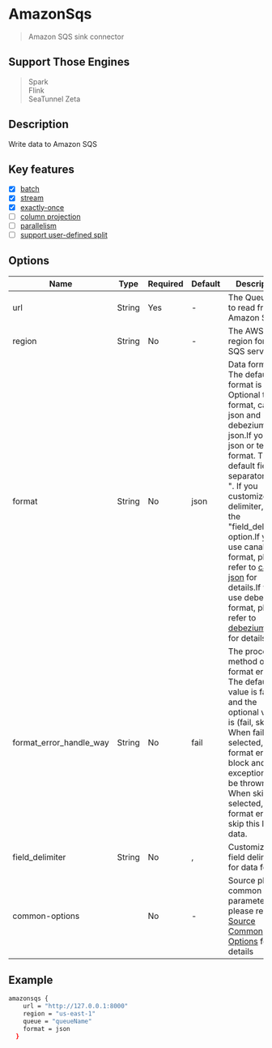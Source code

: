 # AmazonSqs

> Amazon SQS sink connector

## Support Those Engines

> Spark<br/>
> Flink<br/>
> SeaTunnel Zeta<br/>

## Description

Write data to Amazon SQS

## Key features

- [x] [batch](../../concept/connector-v2-features.md)
- [x] [stream](../../concept/connector-v2-features.md)
- [x] [exactly-once](../../concept/connector-v2-features.md)
- [ ] [column projection](../../concept/connector-v2-features.md)
- [ ] [parallelism](../../concept/connector-v2-features.md)
- [ ] [support user-defined split](../../concept/connector-v2-features.md)

## Options

|          Name           |  Type  | Required | Default |                                                                                                                                                                                                             Description                                                                                                                                                                                                             |
|-------------------------|--------|----------|---------|-------------------------------------------------------------------------------------------------------------------------------------------------------------------------------------------------------------------------------------------------------------------------------------------------------------------------------------------------------------------------------------------------------------------------------------|
| url                     | String | Yes      | -       | The Queue URL to read from Amazon SQS.                                                                                                                                                                                                                                                                                                                                                                                              |
| region                  | String | No       | -       | The AWS region for the SQS service                                                                                                                                                                                                                                                                                                                                                                                                  |
| format                  | String | No       | json    | Data format. The default format is json. Optional text format, canal-json and debezium-json.If you use json or text format. The default field separator is ", ". If you customize the delimiter, add the "field_delimiter" option.If you use canal format, please refer to [canal-json](../formats/canal-json.md) for details.If you use debezium format, please refer to [debezium-json](../formats/debezium-json.md) for details. |
| format_error_handle_way | String | No       | fail    | The processing method of data format error. The default value is fail, and the optional value is (fail, skip). When fail is selected, data format error will block and an exception will be thrown. When skip is selected, data format error will skip this line data.                                                                                                                                                              |
| field_delimiter         | String | No       | ,       | Customize the field delimiter for data format.                                                                                                                                                                                                                                                                                                                                                                                      |
| common-options          |        | No       | -       | Source plugin common parameters, please refer to [Source Common Options](common-options.md) for details                                                                                                                                                                                                                                                                                                                             |

## Example

```bash
amazonsqs {
    url = "http://127.0.0.1:8000"
    region = "us-east-1"
    queue = "queueName"
    format = json
  }
```

